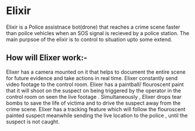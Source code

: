 # Elixir

Elixir is a Police assistnace bot(drone) that reaches a crime scene faster than poilce vehicles when an SOS signal is recieved by a police station. 
The main purpsoe of the elixir is to control to situation upto some extend.

## How will Elixer work:-

Elixer has a camera mounted on it that helps to document the entire scene for future evidence and take actions in real time.
Elixer constantly send video footage to the control room. Elixer has a paintball/ flouroscent paint that it will shoot on the suspect on being triggered by the operator
in the control room on seen the live footage . Simultaneously , Elixer drops tear bombs to save the life of victima and to drive the suspect away from the crime scene.
Elixer has a tracking feature which will follow the flouroscent painted suspect meanwhile sending the live location to the police , until the suspect is not caught.
